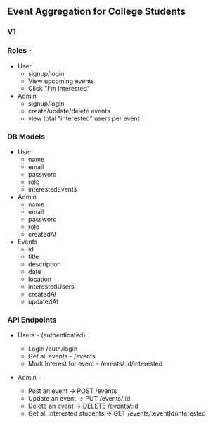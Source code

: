 ## Event Aggregation for College Students 
### V1
  ### Roles - 
  - User
    - signup/login
    - View upcoming events
    - Click "I'm Interested"
  - Admin
    - signup/login
    - create/update/delete events
    - view total "interested" users per event

  ### DB Models 
  - User 
    - name
    - email
    - password
    - role
    - interestedEvents
  - Admin
    - name
    - email 
    - password
    - role
    - createdAt
  - Events
    - id
    - title
    - description
    - date
    - location
    - interestedUsers
    - createdAt
    - updatedAt

  ### API Endpoints
  - Users - (authenticated)
    - Login /auth/login
    - Get all events - /events
    - Mark Interest for event - /events/:id/interested

  - Admin - 
    - Post an event -> POST /events
    - Update an event -> PUT /events/:id
    - Delete an event -> DELETE /events/:id
    - Get all interested students -> GET /events/:eventId/interested
